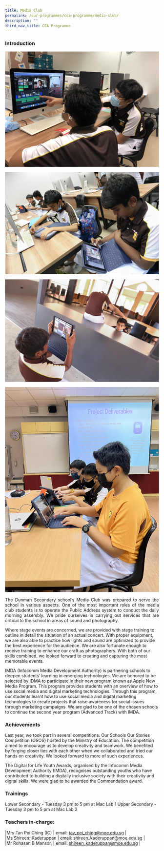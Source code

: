 ```yaml
---
title: Media Club
permalink: /our-programmes/cca-programme/media-club/
description: ""
third_nav_title: CCA Programme
---
```

### Introduction
![](/images/CCA%20Photos/Media%20Club/Media%20club_Image%201.jpg)

![](/images/CCA%20Photos/Media%20Club/cca%20pic%20(1).jpeg)

![](/images/CCA%20Photos/Media%20Club/cca%20pic%20(2).jpeg)

![](/images/CCA%20Photos/Media%20Club/img_4753.JPG)

<p style="text-align: justify;">The Dunman Secondary school’s Media Club was prepared to serve the school in various aspects. One of the most important roles of the media club students is to operate the Public Address system to conduct the daily morning assembly. We pride ourselves in carrying out services that are critical to the school in areas of sound and photography.  


Where stage events are concerned, we are provided with stage training to outline in detail the situation of an actual concert. With proper equipment, we are also able to practice how lights and sound are optimized to provide the best experience for the audience. We are also fortunate enough to receive training to enhance our craft as photographers. With both of our skills combined, we looked forward to creating and capturing the most memorable events. 


IMDA (Infocomm Media Development Authority) is partnering schools to deepen students’ learning in emerging technologies. We are honored to be selected by IDMA to participate in their new program known as Apple New Media Program. This program provides students with an overview of how to use social media and digital marketing technologies. Through this program, our students learnt how to use social media and digital marketing technologies to create projects that raise awareness for social issues through marketing campaigns. We are glad to be one of the chosen schools to continue the second year program (Advanced Track) with IMDA. </p>


### Achievements


Last year, we took part in several competitions. Our Schools Our Stories Competition (OSOS) hosted by the Ministry of Education. The competition aimed to encourage us to develop creativity and teamwork. We benefited by forging closer ties with each other when we collaborated and tried our hands on creativity. We looked forward to more of such experiences.

The Digital for Life Youth Awards, organised by the Infocomm Media Development Authority (IMDA), recognises outstanding youths who have contributed to building a digitally inclusive society with their creativity and digital skills. We were glad to be awarded the Commendation award.

### Trainings
Lower Secondary - Tuesday 3 pm to 5 pm at Mac Lab 1
Upper Secondary - Tuesday 3 pm to 5 pm at Mac Lab 2


### Teachers in-charge:

|Mrs Tan Pei Ching (IC)  | email: tay_pei_ching@moe.edu.sg    |  
|Ms Shireen: Kaderuppan  | email: shireen_kaderuppan@moe.edu.sg   |  
|Mr Rohasan B Mansor,  | email: shireen_kaderuppan@moe.edu.sg   |